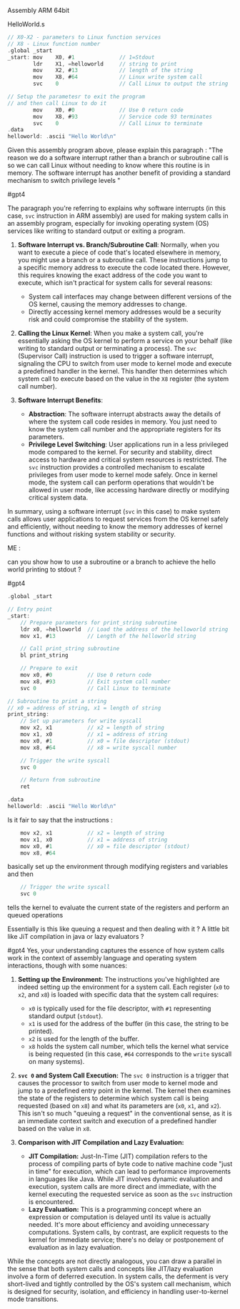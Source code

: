 
Assembly ARM 64bit 

HelloWorld.s
```C
// X0-X2 - parameters to Linux function services
// X8 - Linux function number
.global _start
_start: mov    X0, #1              // 1=Stdout
        ldr    X1, =helloworld     // string to print
		mov    X2, #13             // length of the string
		mov    X8, #64             // Linux write system call
		svc    0                   // Call Linux to output the string

// Setup the parametesr to exit the program
// and then call Linux to do it
        mov    X0, #0              // Use 0 return code
        mov    X8, #93             // Service code 93 terminates
        svc    0                   // Call Linux to terminate
.data
helloworld: .ascii "Hello World\n"
```

Given this assembly program above, please explain this paragraph : "The reason we do a software interrupt rather than a branch or subroutine call is so we can call Linux without needing to know where this routine is in memory. The software interrupt has another benefit of providing a standard mechanism to switch privilege levels "



#gpt4 


The paragraph you're referring to explains why software interrupts (in this case, `svc` instruction in ARM assembly) are used for making system calls in an assembly program, especially for invoking operating system (OS) services like writing to standard output or exiting a program.

1. **Software Interrupt vs. Branch/Subroutine Call**: Normally, when you want to execute a piece of code that's located elsewhere in memory, you might use a branch or a subroutine call. These instructions jump to a specific memory address to execute the code located there. However, this requires knowing the exact address of the code you want to execute, which isn't practical for system calls for several reasons:
   - System call interfaces may change between different versions of the OS kernel, causing the memory addresses to change.
   - Directly accessing kernel memory addresses would be a security risk and could compromise the stability of the system.

2. **Calling the Linux Kernel**: When you make a system call, you're essentially asking the OS kernel to perform a service on your behalf (like writing to standard output or terminating a process). The `svc` (Supervisor Call) instruction is used to trigger a software interrupt, signaling the CPU to switch from user mode to kernel mode and execute a predefined handler in the kernel. This handler then determines which system call to execute based on the value in the `X8` register (the system call number).

3. **Software Interrupt Benefits**:
   - **Abstraction**: The software interrupt abstracts away the details of where the system call code resides in memory. You just need to know the system call number and the appropriate registers for its parameters.
   - **Privilege Level Switching**: User applications run in a less privileged mode compared to the kernel. For security and stability, direct access to hardware and critical system resources is restricted. The `svc` instruction provides a controlled mechanism to escalate privileges from user mode to kernel mode safely. Once in kernel mode, the system call can perform operations that wouldn't be allowed in user mode, like accessing hardware directly or modifying critical system data.

In summary, using a software interrupt (`svc` in this case) to make system calls allows user applications to request services from the OS kernel safely and efficiently, without needing to know the memory addresses of kernel functions and without risking system stability or security.


ME : 


can you show how to use a subroutine or a branch to achieve the hello world printing to stdout ?


#gpt4 

```C
.global _start

// Entry point
_start:
    // Prepare parameters for print_string subroutine
    ldr x0, =helloworld  // Load the address of the helloworld string
    mov x1, #13          // Length of the helloworld string

    // Call print_string subroutine
    bl print_string

    // Prepare to exit
    mov x0, #0           // Use 0 return code
    mov x8, #93          // Exit system call number
    svc 0                // Call Linux to terminate

// Subroutine to print a string
// x0 = address of string, x1 = length of string
print_string:
    // Set up parameters for write syscall
    mov x2, x1           // x2 = length of string
    mov x1, x0           // x1 = address of string
    mov x0, #1           // x0 = file descriptor (stdout)
    mov x8, #64          // x8 = write syscall number

    // Trigger the write syscall
    svc 0

    // Return from subroutine
    ret

.data
helloworld: .ascii "Hello World\n"

```


Is it fair to say that the instructions : 
``` C
    mov x2, x1           // x2 = length of string
    mov x1, x0           // x1 = address of string
    mov x0, #1           // x0 = file descriptor (stdout)
    mov x8, #64  
``` 

basically set up the environment through modifying registers and variables and then 
``` C
    // Trigger the write syscall
    svc 0
``` 

tells the kernel to evaluate the current state of the registers and perform an queued operations

Essentially is this like queuing a request and then dealing with it ? A little bit like JiT compilation in java or lazy evaluators ?



#gpt4 Yes, your understanding captures the essence of how system calls work in the context of assembly language and operating system interactions, though with some nuances:

1. **Setting up the Environment:** The instructions you've highlighted are indeed setting up the environment for a system call. Each register (`x0` to `x2`, and `x8`) is loaded with specific data that the system call requires:
   - `x0` is typically used for the file descriptor, with `#1` representing standard output (`stdout`).
   - `x1` is used for the address of the buffer (in this case, the string to be printed).
   - `x2` is used for the length of the buffer.
   - `x8` holds the system call number, which tells the kernel what service is being requested (in this case, `#64` corresponds to the `write` syscall on many systems).

2. **`svc 0` and System Call Execution:** The `svc 0` instruction is a trigger that causes the processor to switch from user mode to kernel mode and jump to a predefined entry point in the kernel. The kernel then examines the state of the registers to determine which system call is being requested (based on `x8`) and what its parameters are (`x0`, `x1`, and `x2`). This isn't so much "queuing a request" in the conventional sense, as it is an immediate context switch and execution of a predefined handler based on the value in `x8`.

3. **Comparison with JIT Compilation and Lazy Evaluation:**
   - **JIT Compilation:** Just-In-Time (JIT) compilation refers to the process of compiling parts of byte code to native machine code "just in time" for execution, which can lead to performance improvements in languages like Java. While JIT involves dynamic evaluation and execution, system calls are more direct and immediate, with the kernel executing the requested service as soon as the `svc` instruction is encountered.
   - **Lazy Evaluation:** This is a programming concept where an expression or computation is delayed until its value is actually needed. It's more about efficiency and avoiding unnecessary computations. System calls, by contrast, are explicit requests to the kernel for immediate service; there's no delay or postponement of evaluation as in lazy evaluation.

While the concepts are not directly analogous, you can draw a parallel in the sense that both system calls and concepts like JIT/lazy evaluation involve a form of deferred execution. In system calls, the deferment is very short-lived and tightly controlled by the OS's system call mechanism, which is designed for security, isolation, and efficiency in handling user-to-kernel mode transitions.